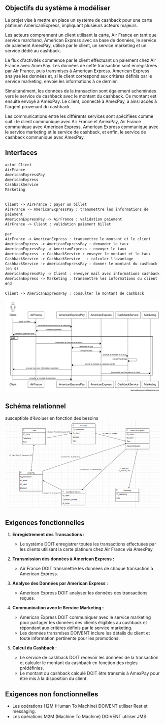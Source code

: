 ## Objectifs du système à modéliser
Le projet vise à mettre en place un système de cashback pour une carte platinum AmericanExpress, impliquant plusieurs acteurs majeurs.

Les acteurs comprennent un client utilisant la carte, Air France en tant que service marchand, American Express avec sa base de données, le service de paiement AmexPay, utilisé par le client, un service marketing et un service dédié au cashback.

Le flux d'activités commence par le client effectuant un paiement chez Air France avec AmexPay. Les données de cette transaction sont enregistrées par Air France, puis transmises à American Express. American Express analyse les données et, si le client correspond aux critères définis par le service marketing, envoie les informations à ce dernier.

Simultanément, les données de la transaction sont également acheminées vers le service de cashback avec le montant du cashback. Ce montant est ensuite envoyé à AmexPay. Le client, connecté à AmexPay, a ainsi accès à l'argent provenant du cashback.

Les communications entre les différents services sont spécifiées comme suit : le client communique avec Air France et AmexPay, Air France communique avec American Express, American Express communique avec le service marketing et le service de cashback, et enfin, le service de cashback communique avec AmexPay.


## Interfaces

```
actor Client
AirFrance
AmericanExpressPay
AmericanExpress
CashbackService
Marketing


Client -> AirFrance : payer un billet
AirFrance -> AmericanExpressPay : transmettre les informations de paiement 
AmericanExpressPay -> AirFrance : validation paiement 
AirFrance -> Client : validation paiement billet 

par 
AirFrance -> AmericanExpress : transmettre le montant et le client
AmericanExpress -> AmericanExpressPay : demander le taux 
AmericanExpressPay -> AmericanExpress : envoyer le taux
AmericanExpress -> CashbackService : envoyer le montant et le taux 
CashbackService -> CashbackService   : calculer l'avantage
CashbackService -> AmericanExpressPay : donner le montant du cashback (en $)
AmericanExpressPay -> Client : envoyer mail avec informations cashback
AmericanExpress -> Marketing : transmettre les informations du client
end 

Client -> AmericanExpressPay : consulter le montant de cashback
```
![](sequenceDiag.png)

## Schéma relationnel
susceptible d’évoluer en fonction des besoins
![](EER.png)

## Exigences fonctionnelles
1. **Enregistrement des Transactions :**
    - Le système DOIT enregistrer toutes les transactions effectuées par les clients utilisant la carte platinum chez Air France via AmexPay.

2. **Transmission des données à American Express :**
    - Air France DOIT transmettre les données de chaque transaction à American Express.

3. **Analyse des Données par American Express :**
    - American Express DOIT analyser les données des transactions reçues.

4. **Communication avec le Service Marketing :**
    - American Express DOIT communiquer avec le service marketing pour partager les données des clients éligibles au cashback et répondant aux critères définis par le service marketing.
    - Les données transmises DOIVENT inclure les détails du client et toute information pertinente pour les promotions.

5. **Calcul du Cashback :**
    - Le service de cashback DOIT recevoir les données de la transaction et calculer le montant du cashback en fonction des règles prédéfinies.
    - Le montant du cashback calculé DOIT être transmis à AmexPay pour être mis à la disposition du client.

## Exigences non fonctionnelles

* Les opérations H2M (Human To Machine) DOIVENT utiliser Rest et messaging.
* Les opérations M2M (Machine To Machine) DOIVENT utiliser JMS
